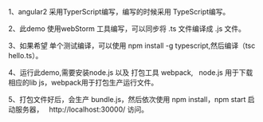 1、angular2 采用TyperScript编写，编写的时候采用 TypeScript编写。

2、此demo 使用webStorm 工具编写，可以同步将 .ts 文件编译成 .js 文件。

3、如果希望 单个测试编译，可以使用 npm install -g typescript,然后编译（tsc hello.ts）。

4、运行此demo,需要安装node.js 以及 打包工具 webpack,   node.js 用于下载相应的lib js，webpack用于打包生产运行文件。

5、打包文件好后，会生产 bundle.js，然后依次使用 npm install，npm start 启动服务器，   
  http://localhost:30000/ 访问。
